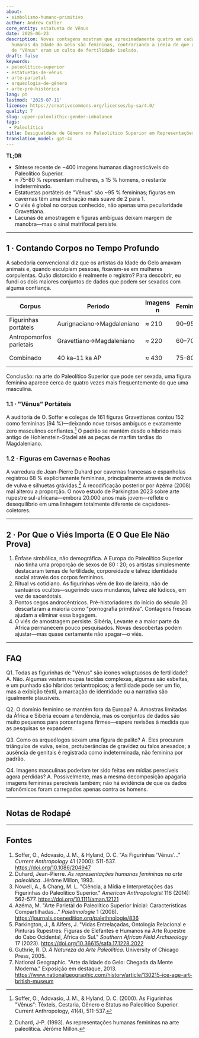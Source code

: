 ```yaml
---
about:
- simbolismo-humano-primitivo
author: Andrew Cutler
core_entity: estatueta de Vênus
date: 2025-06-23
description: Novas contagens mostram que aproximadamente quatro em cada cinco imagens
  humanas da Idade do Gelo são femininas, contrariando a ideia de que as estatuetas
  de "Vênus" eram um culto de fertilidade isolado.
draft: false
keywords:
- paleolítico-superior
- estatuetas-de-vênus
- arte-parietal
- arqueologia-de-gênero
- arte-pré-histórica
lang: pt
lastmod: '2025-07-11'
license: https://creativecommons.org/licenses/by-sa/4.0/
quality: 7
slug: upper-paleolithic-gender-imbalance
tags:
 - Paleolítico
title: Desigualdade de Gênero no Paleolítico Superior em Representações Humanas
translation_model: gpt-4o
---
```


**TL;DR**
- Síntese recente de ~400 imagens humanas diagnosticáveis do Paleolítico Superior.
- ≈ 75–80 % representam mulheres, ≤ 15 % homens, o restante indeterminado.
- Estatuetas portáteis de "Vênus" são ~95 % femininas; figuras em cavernas têm uma inclinação mais suave de 2 para 1.
- O viés é global no corpus conhecido, não apenas uma peculiaridade Gravettiana.
- Lacunas de amostragem e figuras ambíguas deixam margem de manobra—mas o sinal matrifocal persiste.

---

## 1 · Contando Corpos no Tempo Profundo

A sabedoria convencional diz que os artistas da Idade do Gelo amavam animais e, quando esculpiam pessoas, fixavam-se em mulheres corpulentas. Quão distorcido é realmente o registro?
Para descobrir, eu fundi os dois maiores conjuntos de dados que podem ser sexados com alguma confiança.

| Corpus | Período | Imagens n | Feminino | Masculino | Indet. |
|--------|--------|----------|--------|------|--------|
| Figurinhas portáteis | Aurignaciano→Magdaleniano | ≈ 210 | 90–95 % | ≤ 5 % | < 5 % |
| Antropomorfos parietais | Gravettiano→Magdaleniano | ≈ 220 | 60–70 % | 15–20 % | 15–25 % |
| Combinado | 40 ka–11 ka AP | ≈ 430 | 75–80 % | 10–15 % | ≈ 10 % |

Conclusão: na arte do Paleolítico Superior que pode ser sexada, uma figura feminina aparece cerca de quatro vezes mais frequentemente do que uma masculina.

### 1.1 · "Vênus" Portáteis

A auditoria de O. Soffer e colegas de 161 figuras Gravettianas contou 152 como femininas (94 %)—deixando nove torsos ambíguos e exatamente zero masculinos confiantes.[^soffer] O padrão se mantém desde o híbrido mais antigo de Hohlenstein-Stadel até as peças de marfim tardias do Magdaleniano.

### 1.2 · Figuras em Cavernas e Rochas

A varredura de Jean-Pierre Duhard por cavernas francesas e espanholas registrou 68 % explicitamente femininas, principalmente através de motivos de vulva e silhuetas grávidas.[^duhard] A recodificação posterior por Azéma (2008) mal alterou a proporção.
O novo estudo de Parkington 2023 sobre arte rupestre sul-africana—embora 20.000 anos mais jovem—reflete o desequilíbrio em uma linhagem totalmente diferente de caçadores-coletores.

---

## 2 · Por Que o Viés Importa (E O Que Ele Não Prova)

1. Ênfase simbólica, não demográfica. A Europa do Paleolítico Superior não tinha uma proporção de sexos de 80 : 20; os artistas simplesmente destacaram temas de fertilidade, corporeidade e talvez identidade social através dos corpos femininos.
2. Ritual vs cotidiano. As figurinhas vêm de lixo de lareira, não de santuários ocultos—sugerindo usos mundanos, talvez até lúdicos, em vez de sacerdotais.
3. Pontos cegos androcêntricos. Pré-historiadores do início do século 20 descartaram a maioria como "pornografia primitiva". Contagens frescas ajudam a eliminar essa bagagem.
4. O viés de amostragem persiste. Sibéria, Levante e a maior parte da África permanecem pouco pesquisados. Novas descobertas podem ajustar—mas quase certamente não apagar—o viés.

---

## FAQ

Q1. Todas as figurinhas de "Vênus" são ícones voluptuosos de fertilidade?
A. Não. Algumas vestem roupas tecidas complexas, algumas são esbeltas, e um punhado são híbridos teriantropicos; a fertilidade pode ser um fio, mas a exibição têxtil, a marcação de identidade ou a narrativa são igualmente plausíveis.

Q2. O domínio feminino se mantém fora da Europa?
A. Amostras limitadas da África e Sibéria ecoam a tendência, mas os conjuntos de dados são muito pequenos para porcentagens firmes—espere revisões à medida que as pesquisas se expandem.

Q3. Como os arqueólogos sexam uma figura de palito?
A. Eles procuram triângulos de vulva, seios, protuberâncias de gravidez ou falos anexados; a ausência de genitais é registrada como indeterminada, não feminina por padrão.

Q4. Imagens masculinas poderiam ter sido feitas em mídias perecíveis agora perdidas?
A. Possivelmente, mas a mesma decomposição apagaria imagens femininas perecíveis também; não há evidência de que os dados tafonômicos foram carregados apenas contra os homens.

---

## Notas de Rodapé

[^soffer]: Soffer, O., Adovasio, J. M., & Hyland, D. C. (2000). As Figurinhas "Vênus": Têxteis, Cestaria, Gênero e Status no Paleolítico Superior. Current Anthropology, 41(4), 511-537.

[^duhard]: Duhard, J-P. (1993). As representações humanas femininas na arte paleolítica. Jérôme Millon.

---

## Fontes

1. Soffer, O., Adovasio, J. M., & Hyland, D. C. "As Figurinhas 'Vênus'…" *Current Anthropology* 41 (2000): 511-537. https://doi.org/10.1086/204947
2. Duhard, Jean-Pierre. *As representações humanas femininas na arte paleolítica*. Jérôme Millon, 1993.
3. Nowell, A., & Chang, M. L. "Ciência, a Mídia e Interpretações das Figurinhas do Paleolítico Superior." *American Anthropologist* 116 (2014): 562-577. https://doi.org/10.1111/aman.12121
4. Azéma, M. "Arte Parietal do Paleolítico Superior Inicial: Características Compartilhadas…" *Palethnologie* 1 (2008). https://journals.openedition.org/palethnologie/836
5. Parkington, J., & Alfers, J. "Vidas Entrelaçadas, Ontologia Relacional e Pinturas Rupestres: Figuras de Elefantes e Humanos na Arte Rupestre do Cabo Ocidental, África do Sul." *Southern African Field Archaeology* 17 (2023). https://doi.org/10.36615/safa.17.1228.2022
6. Guthrie, R. D. *A Natureza da Arte Paleolítica*. University of Chicago Press, 2005.
7. National Geographic. "Arte da Idade do Gelo: Chegada da Mente Moderna." Exposição em destaque, 2013. https://www.nationalgeographic.com/history/article/130215-ice-age-art-british-museum